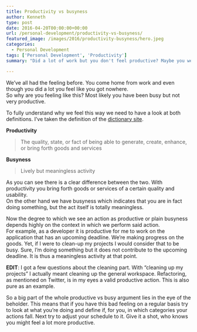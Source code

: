 ```yaml
---
title: Productivity vs busyness
author: Kenneth
type: post
date: 2016-04-20T00:00:00+00:00
url: /personal-development/productivity-vs-busyness/
featured_image: /images/2016/productivity-busyness/hero.jpeg
categories:
  - Personal Development
tags: ['Personal Development', 'Productivity']
summary: "Did a lot of work but you don't feel productive? Maybe you were just acting busy. Check out the difference in this post."

---
```

We’ve all had the feeling before. You come home from work and even though you did a lot you feel like you got nowhere.  
So why are you feeling like this? Most likely you have been busy but not very productive.

To fully understand why we feel this way we need to have a look at both definitions. I’ve taken the definition of the [dictionary site](http://www.dictionary.com/ "Dictionary Homepage").

**Productivity**

> The quality, state, or fact of being able to generate, create, enhance, or bring forth goods and services

**Busyness**

> Lively but meaningless activity

As you can see there is a clear difference between the two. With productivity you bring forth goods or services of a certain quality and usability.  
On the other hand we have busyness which indicates that you are in fact doing something, but the act itself is totally meaningless.

Now the degree to which we see an action as productive or plain busyness depends highly on the context in which we perform said action.  
For example, as a developer it is productive for me to work on the application that has an upcoming deadline. We’re making progress on the goods. Yet, if I were to clean-up my projects I would consider that to be busy. Sure, I’m doing something but it does not contribute to the upcoming deadline. It is thus a meaningless activity at that point.

**EDIT**: I got a few questions about the cleaning part. With “cleaning up my projects” I actually meant cleaning up the general workspace. Refactoring, as mentioned on Twitter, is in my eyes a valid productive action. This is also pure as an example.

So a big part of the whole productive vs busy argument lies in the eye of the beholder. This means that if you have this bad feeling on a regular basis try to look at what you’re doing and define if, for you, in which categories your actions fall. Next try to adjust your schedule to it. Give it a shot, who knows you might feel a lot more productive.
